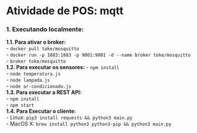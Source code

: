 # Atividade de POS: mqtt

### 1. Executando localmente:
**1.1. Para ativar o broker:**  
    - `docker pull toke/mosquitto`  
    - `docker run -p 1883:1883 -p 9001:9001 -d --name broker toke/mosquitto`  
    -  `broker toke/mosquitto`  
**1.2. Para executar os sensores:**
    - `npm install`  
    - `node temperatura.js`  
    - `node lampada.js`  
    - `node ar-condicionado.js`  
**1.3. Para executar a REST API:**  
    - `npm install`  
    - `npm start`  
**1.4. Para Executar o cliente:**  
    - Linux: `pip3 install requests && python3 main.py`  
    - MacOS X: `brew install python3 python3-pip && python3 main.py`
 
